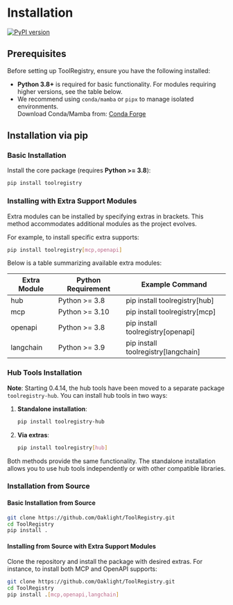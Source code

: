# Installation

[![PyPI version](https://badge.fury.io/py/toolregistry.svg)](https://badge.fury.io/py/toolregistry)

## Prerequisites

Before setting up ToolRegistry, ensure you have the following installed:

- **Python 3.8+** is required for basic functionality. For modules requiring higher versions, see the table below.
- We recommend using `conda/mamba` or `pipx` to manage isolated environments.  
  Download Conda/Mamba from: [Conda Forge](https://conda-forge.org/download/)

## Installation via pip

### Basic Installation

Install the core package (requires **Python >= 3.8**):

```bash
pip install toolregistry
```

### Installing with Extra Support Modules

Extra modules can be installed by specifying extras in brackets. This method accommodates additional modules as the project evolves.

For example, to install specific extra supports:

```bash
pip install toolregistry[mcp,openapi]
```

Below is a table summarizing available extra modules:

| Extra Module | Python Requirement | Example Command                     |
| ------------ | ------------------ | ----------------------------------- |
| hub          | Python >= 3.8      | pip install toolregistry[hub]       |
| mcp          | Python >= 3.10     | pip install toolregistry[mcp]       |
| openapi      | Python >= 3.8      | pip install toolregistry[openapi]   |
| langchain    | Python >= 3.9      | pip install toolregistry[langchain] |

### Hub Tools Installation

**Note**: Starting 0.4.14, the hub tools have been moved to a separate package `toolregistry-hub`. You can install hub tools in two ways:

1. **Standalone installation**:

   ```bash
   pip install toolregistry-hub
   ```

2. **Via extras**:

   ```bash
   pip install toolregistry[hub]
   ```

Both methods provide the same functionality. The standalone installation allows you to use hub tools independently or with other compatible libraries.

### Installation from Source

#### Basic Installation from Source

```bash
git clone https://github.com/Oaklight/ToolRegistry.git
cd ToolRegistry
pip install .
```

#### Installing from Source with Extra Support Modules

Clone the repository and install the package with desired extras. For instance, to install both MCP and OpenAPI supports:

```bash
git clone https://github.com/Oaklight/ToolRegistry.git
cd ToolRegistry
pip install .[mcp,openapi,langchain]
```
